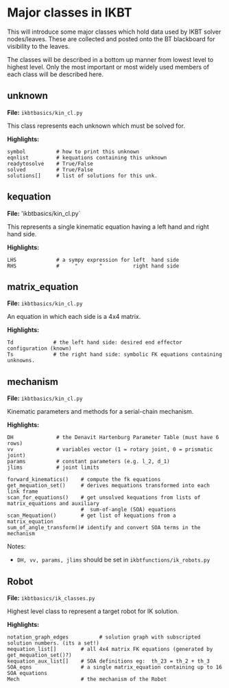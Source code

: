 # Major classes in IKBT

This will introduce some major classes which hold data used by IKBT solver nodes/leaves. 
These are collected and posted onto the BT blackboard for visibility to the leaves. 


The classes will be described in  a bottom up manner from lowest level to highest level.
Only the most important or most widely used members of each class will be described here.

## unknown
**File:**  `ikbtbasics/kin_cl.py`

This class represents each unknown which must be solved for.   

**Highlights:**
```
symbol          # how to print this unknown
eqnlist         # kequations containing this unknown
readytosolve    # True/False
solved          # True/False
solutions[]     # list of solutions for this unk.
```


## kequation
**File:**  'ikbtbasics/kin_cl.py`

This represents a single kinematic equation having a left hand and right hand side. 

**Highlights:**
```
LHS             # a sympy expression for left  hand side
RHS             #     "       "          right hand side
```


## matrix_equation
**File:** `ikbtbasics/kin_cl.py`

An equation in which each side is a 4x4 matrix.

**Highlights:**
```
Td             # the left hand side: desired end effector configuration (known)
Ts             # the right hand side: symbolic FK equations containing unknowns.
```


## mechanism
**File:**  `ikbtbasics/kin_cl.py`

Kinematic parameters and methods for a serial-chain mechanism.

**Highlights:**
```
DH              # the Denavit Hartenburg Parameter Table (must have 6 rows)
vv              # variables vector (1 = rotary joint, 0 = prismatic joint)
params          # constant parameters (e.g. l_2, d_1)
jlims           # joint limits

forward_kinematics()    # compute the fk equations
get_mequation_set()     # derives mequations transformed into each link frame
scan_for_equations()    # get unsolved kequations from lists of matrix_equations and auxiliary
                        #  sum-of-angle (SOA) equations
scan_Mequation()        # get list of kequations from a matrix_equation
sum_of_angle_transform()# identify and convert SOA terms in the mechanism
```

Notes:  

- `DH, vv, params, jlims` should be set in `ikbtfunctions/ik_robots.py`


## Robot

**File:** `ikbtbasics/ik_classes.py`

Highest level class to represent a target robot for IK solution.

**Highlights:**
```
notation_graph_edges          # solution graph with subscripted solution numbers. (its a set!)
mequation_list[]        # all 4x4 matrix FK equations (generated by get_mequation_set()?)
kequation_aux_list[]    # SOA definitions eg:  th_23 = th_2 + th_3
SOA_eqns                # a single matrix_equation containing up to 16 SOA equations 
Mech                    # the mechanism of the Robot
```

